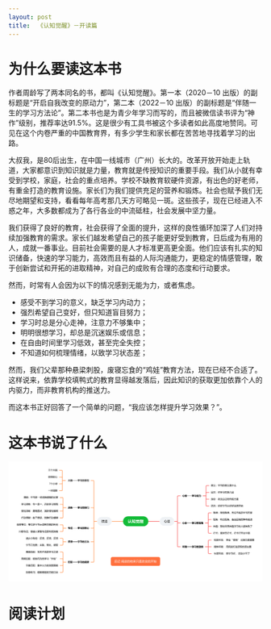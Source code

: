 ```yaml
---
layout: post
title:  《认知觉醒》－开读篇
---
```


# 为什么要读这本书

作者周龄写了两本同名的书，都叫《认知觉醒》。第一本（2020－10 出版）的副标题是“开启自我改变的原动力”，第二本（2022－10 出版）的副标题是“伴随一生的学习方法论”。第二本书也是为青少年学习而写的，而且被微信读书评为“神作”级别，推荐率达91.5%。这是很少有工具书被这个多读者如此高度地赞同。可见在这个内卷严重的中国教育界，有多少学生和家长都在苦苦地寻找着学习的出路。

大叔我，是80后出生，在中国一线城市（广州）长大的。改革开放开始走上轨道，大家都意识到知识就是力量，教育就是传授知识的重要手段。我们从小就有幸受到学校，家庭，社会的重点培养。学校不缺教育软硬件资源，有出色的好老师，有重金打造的教育设施。家长们为我们提供充足的营养和锻炼。社会也赋予我们无尽地期望和支持，看看每年高考那几天方可略见一斑。这些孩子，现在已经进入不惑之年，大多数都成为了各行各业的中流砥柱，社会发展中坚力量。

我们获得了良好的教育，社会获得了全面的提升，这样的良性循环加深了人们对持续加强教育的需求。家长们越发希望自己的孩子能更好受到教育，日后成为有用的人，成就一番事业。目前社会需要的是人才标准更高更全面。他们应该有扎实的知识储备，快速的学习能力，高效而且有益的人际沟通能力，更稳定的情感管理，敢于创新尝试和开拓的进取精神，对自己的成败有合理的态度和行动要求。

然而，时常有人会因为以下的情况感到无能为力，或者焦虑。
>
- 感受不到学习的意义，缺乏学习内动力；
- 强烈希望自己变好，但只知道盲目努力；
- 学习时总是分心走神，注意力不够集中；
- 明明很想学习，却总是沉迷娱乐或信息；
- 在自由时间里学习低效，甚至完全失控；
- 不知道如何梳理情绪，以致学习状态差；

然而，我们父辈那种悬梁刺股，废寝忘食的“鸡娃”教育方法，现在已经不合适了。这样说来，依靠学校填鸭式的教育显得越发落后，因此知识的获取更加依靠个人的内驱力，而非教育机构的推送力。

而这本书正好回答了一个简单的问题，“我应该怎样提升学习效果？”。





# 这本书说了什么

![思维导图](/assets/%E8%84%91%E5%9B%BE%E8%AE%A4%E7%9F%A5%E8%A7%89%E9%86%92.PNG)


# 阅读计划
<!--stackedit_data:
eyJoaXN0b3J5IjpbMTgwNjY2ODQxNywtMjAwNzQwNDc0MywtMT
E5NzIwMjg4MywtNjIxNzI5ODY1LDIwNzUzMDQzNjAsLTEzNzE4
MzYyMl19
-->